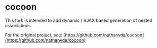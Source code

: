 # cocoon

This fork is intended to add dynamic / AJAX based generation of nested associations. 

For the original project, see: [https://github.com/nathanvda/cocoon](https://github.com/nathanvda/cocoon)